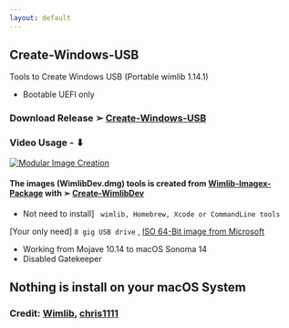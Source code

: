 ```yaml
---
layout: default
---
```


## Create-Windows-USB
Tools to Create Windows USB (Portable wimlib 1.14.1) 
- Bootable UEFI only

### Download  Release ➢ [Create-Windows-USB](https://github.com/chris1111/Create-Windows-USB/releases/V1)

### Video Usage - ⬇︎

[![Modular Image Creation](https://github.com/chris1111/Create-Windows-USB/assets/6248794/732a8ae8-1abd-4e28-8e33-44f776ec8b77)](https://github.com/chris1111/Create-Windows-USB/assets/6248794/031361d6-84f4-4734-acbb-c5b126caef80)


#### The images (WimlibDev.dmg) tools is created from [Wimlib-Imagex-Package](https://github.com/chris1111/Wimlib-Imagex-Package) with ➢ [Create-WimlibDev](https://github.com/chris1111/Create-WimlibDev)
- Not need to install] ` wimlib, Homebrew, Xcode or CommandLine tools`

[Your only need] `8 gig USB drive` , [ISO 64-Bit image from Microsoft](https://www.microsoft.com/fr-ca/software-download/windows11)

- Working from Mojave 10.14 to macOS Sonoma 14
- Disabled Gatekeeper

## Nothing is install on your macOS System

### Credit: [Wimlib](https://wimlib.net/), [chris1111](https://github.com/chris1111)
